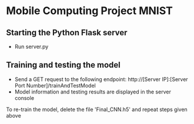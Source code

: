 # Mobile Computing Project MNIST

## Starting the Python Flask server
- Run server.py

## Training and testing the model
- Send a GET request to the following endpoint: http://[Server IP]:[Server Port Number]/trainAndTestModel
- Model information and testing results are displayed in the server console

To re-train the model, delete the file 'Final_CNN.h5' and repeat steps given above
